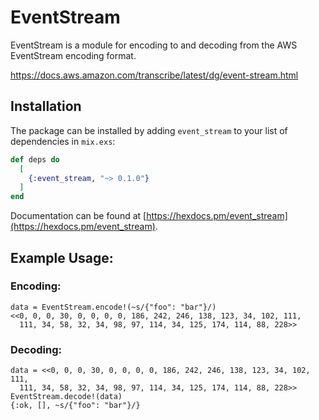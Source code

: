 # EventStream

EventStream is a module for encoding to and decoding from the AWS EventStream
encoding format.

https://docs.aws.amazon.com/transcribe/latest/dg/event-stream.html

## Installation

The package can be installed by adding `event_stream` to your list of
dependencies in `mix.exs`:

```elixir
def deps do
  [
    {:event_stream, "~> 0.1.0"}
  ]
end
```

Documentation can be found at [https://hexdocs.pm/event_stream](https://hexdocs.pm/event_stream).

## Example Usage:

### Encoding:

```
data = EventStream.encode!(~s/{"foo": "bar"}/)
<<0, 0, 0, 30, 0, 0, 0, 0, 186, 242, 246, 138, 123, 34, 102, 111,
  111, 34, 58, 32, 34, 98, 97, 114, 34, 125, 174, 114, 88, 228>>
```

### Decoding:

```
data = <<0, 0, 0, 30, 0, 0, 0, 0, 186, 242, 246, 138, 123, 34, 102, 111,
  111, 34, 58, 32, 34, 98, 97, 114, 34, 125, 174, 114, 88, 228>>
EventStream.decode!(data)
{:ok, [], ~s/{"foo": "bar"}/}
```
